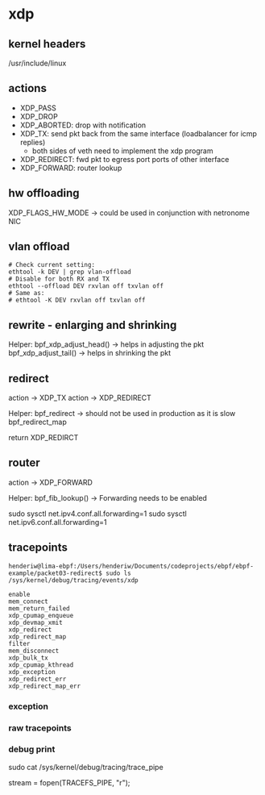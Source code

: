 # xdp

## kernel headers

/usr/include/linux



## actions

- XDP_PASS
- XDP_DROP
- XDP_ABORTED: drop with notification
- XDP_TX: send pkt back from the same interface (loadbalancer for icmp replies)
  - both sides of veth need to implement the xdp program
- XDP_REDIRECT: fwd pkt to egress port ports of other interface
- XDP_FORWARD: router lookup

## hw offloading

XDP_FLAGS_HW_MODE -> could be used in conjunction with netronome NIC

## vlan offload

```
# Check current setting:
ethtool -k DEV | grep vlan-offload
# Disable for both RX and TX
ethtool --offload DEV rxvlan off txvlan off
# Same as:
# ethtool -K DEV rxvlan off txvlan off
```

## rewrite - enlarging and shrinking

Helper:
bpf_xdp_adjust_head() -> helps in adjusting the pkt 
bpf_xdp_adjust_tail() -> helps in shrinking the pkt

## redirect

action -> XDP_TX
action -> XDP_REDIRECT

Helper:
bpf_redirect -> should not be used in production as it is slow
bpf_redirect_map

return XDP_REDIRCT

## router

action -> XDP_FORWARD

Helper:
bpf_fib_lookup() -> Forwarding needs to be enabled

sudo sysctl net.ipv4.conf.all.forwarding=1
sudo sysctl net.ipv6.conf.all.forwarding=1

## tracepoints

```
henderiw@lima-ebpf:/Users/henderiw/Documents/codeprojects/ebpf/ebpf-example/packet03-redirect$ sudo ls /sys/kernel/debug/tracing/events/xdp

enable	
mem_connect	
mem_return_failed  
xdp_cpumap_enqueue  
xdp_devmap_xmit	
xdp_redirect	  
xdp_redirect_map
filter	
mem_disconnect	
xdp_bulk_tx	   
xdp_cpumap_kthread  
xdp_exception	
xdp_redirect_err  
xdp_redirect_map_err
```

### exception

### raw tracepoints

### debug print

sudo cat /sys/kernel/debug/tracing/trace_pipe

stream = fopen(TRACEFS_PIPE, "r");